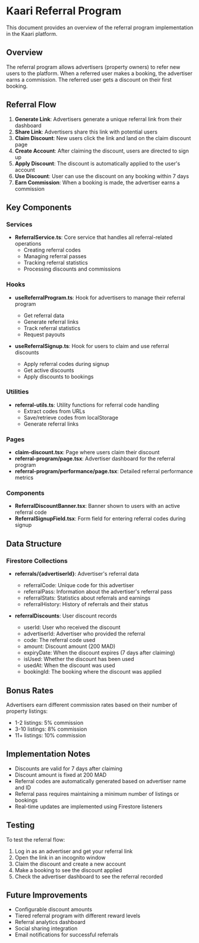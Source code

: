 # Kaari Referral Program

This document provides an overview of the referral program implementation in the Kaari platform.

## Overview

The referral program allows advertisers (property owners) to refer new users to the platform. When a referred user makes a booking, the advertiser earns a commission. The referred user gets a discount on their first booking.

## Referral Flow

1. **Generate Link**: Advertisers generate a unique referral link from their dashboard
2. **Share Link**: Advertisers share this link with potential users
3. **Claim Discount**: New users click the link and land on the claim discount page
4. **Create Account**: After claiming the discount, users are directed to sign up
5. **Apply Discount**: The discount is automatically applied to the user's account
6. **Use Discount**: User can use the discount on any booking within 7 days
7. **Earn Commission**: When a booking is made, the advertiser earns a commission

## Key Components

### Services

- **ReferralService.ts**: Core service that handles all referral-related operations
  - Creating referral codes
  - Managing referral passes
  - Tracking referral statistics
  - Processing discounts and commissions

### Hooks

- **useReferralProgram.ts**: Hook for advertisers to manage their referral program
  - Get referral data
  - Generate referral links
  - Track referral statistics
  - Request payouts

- **useReferralSignup.ts**: Hook for users to claim and use referral discounts
  - Apply referral codes during signup
  - Get active discounts
  - Apply discounts to bookings

### Utilities

- **referral-utils.ts**: Utility functions for referral code handling
  - Extract codes from URLs
  - Save/retrieve codes from localStorage
  - Generate referral links

### Pages

- **claim-discount.tsx**: Page where users claim their discount
- **referral-program/page.tsx**: Advertiser dashboard for the referral program
- **referral-program/performance/page.tsx**: Detailed referral performance metrics

### Components

- **ReferralDiscountBanner.tsx**: Banner shown to users with an active referral code
- **ReferralSignupField.tsx**: Form field for entering referral codes during signup

## Data Structure

### Firestore Collections

- **referrals/{advertiserId}**: Advertiser's referral data
  - referralCode: Unique code for this advertiser
  - referralPass: Information about the advertiser's referral pass
  - referralStats: Statistics about referrals and earnings
  - referralHistory: History of referrals and their status

- **referralDiscounts**: User discount records
  - userId: User who received the discount
  - advertiserId: Advertiser who provided the referral
  - code: The referral code used
  - amount: Discount amount (200 MAD)
  - expiryDate: When the discount expires (7 days after claiming)
  - isUsed: Whether the discount has been used
  - usedAt: When the discount was used
  - bookingId: The booking where the discount was applied

## Bonus Rates

Advertisers earn different commission rates based on their number of property listings:
- 1-2 listings: 5% commission
- 3-10 listings: 8% commission
- 11+ listings: 10% commission

## Implementation Notes

- Discounts are valid for 7 days after claiming
- Discount amount is fixed at 200 MAD
- Referral codes are automatically generated based on advertiser name and ID
- Referral pass requires maintaining a minimum number of listings or bookings
- Real-time updates are implemented using Firestore listeners

## Testing

To test the referral flow:
1. Log in as an advertiser and get your referral link
2. Open the link in an incognito window
3. Claim the discount and create a new account
4. Make a booking to see the discount applied
5. Check the advertiser dashboard to see the referral recorded

## Future Improvements

- Configurable discount amounts
- Tiered referral program with different reward levels
- Referral analytics dashboard
- Social sharing integration
- Email notifications for successful referrals 